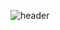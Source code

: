![header](https://capsule-render.vercel.app/api?type=waving&color=gradient&height=300&section=header&text=Seunghoon%20Choi&fontSize=75&fontAlign=60&desc=hoon-bari&descSize=25&descAlign=85)

<!--
**hoon-bari/hoon-bari** is a ✨ _special_ ✨ repository because its `README.md` (this file) appears on your GitHub profile.

Here are some ideas to get you started:

- 🔭 I’m currently working on ...
- 🌱 I’m currently learning ...
- 👯 I’m looking to collaborate on ...
- 🤔 I’m looking for help with ...
- 💬 Ask me about ...
- 📫 How to reach me: ...
- 😄 Pronouns: ...
- ⚡ Fun fact: ...
-->
